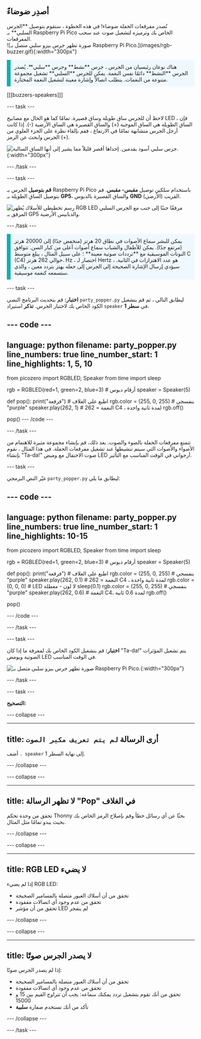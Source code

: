 ## أصدِر ضوضاءً

<div style="display: flex; flex-wrap: wrap">
<div style="flex-basis: 200px; flex-grow: 1; margin-right: 15px;">
تُصدر مفرقعات الحفلة ضوضاء! في هذه الخطوة ، ستقوم بتوصيل **الجرس السلبي** بـ Raspberry Pi Pico الخاص بك وترميزه لتشغيل صوت عند سحب المفرقعات. 
</div>
<div>
![صورة تظهر جرس بيزو سلبي متصل بـ Raspberry Pi Pico.](images/rgb-buzzer.gif){:width="300px"}
</div>
</div>

<p style='border-left: solid; border-width:10px; border-color: #0faeb0; background-color: aliceblue; padding: 10px;'>
هناك نوعان رئيسيان من الجرس ، جرس **نشط** وجرس **سلبي**. يُصدر الجرس **النشط** دائمًا نفس النغمة. يمكن للجرس **السلبي** تشغيل مجموعة متنوعة من النغمات. يتطلب اتصالاً وإشارة معينة لتشغيل النغمة المختارة. 
</p>

[[[buzzers-speakers]]]

--- task ---

لاحظ أن للجرس ساق طويلة وساق قصيرة. تمامًا كما هو الحال مع مصابيح LED ، فإن الساق الطويلة هي الساق الموجبة (+) والساق القصيرة هي الساق الأرضية (-). إذا كانت أرجل الجرس متشابهة تمامًا في الارتفاع ، فقم بإلقاء نظرة على الجزء العلوي من الجرس وابحث عن الرمز (+).

![جرس سلبي أسود بقدمين. إحداها أقصر قليلاً مما يشير إلى أنها الساق السالبة.](images/buzzer.png){:width="300px"}

--- /task ---

--- task ---

**قم بتوصيل** الجرس بـ Raspberry Pi Pico باستخدام سلكين توصيل **مقبس- مقبس**. قم بتوصيل الساق الطويلة بـ **GP5**، والساق القصيرة بالدبوس **GND** (الأرضي) القريب.

![رسم تخطيطي للأسلاك يُظهر RGB LED مرفقًا جنبًا إلى جنب مع الجرس السلبي المرفق بـ GP5 والدبابيس الأرضية.](images/rgb-led-buzzer-diagram.png)

--- /task ---

<p style='border-left: solid; border-width:10px; border-color: #0faeb0; background-color: aliceblue; padding: 10px;'>
يمكن للبشر سماع الأصوات في نطاق 20 هرتز (منخفض جدًا) إلى 20000 هرتز (مرتفع جدًا). يمكن للأطفال والشباب سماع أصوات أعلى من كبار السن. تتوافق النوتات الموسيقية مع **ترددات صوتية معينة** ؛ على سبيل المثال ، يبلغ متوسط C (C4) حوالي 262 هرتز. Hz ، اختصار لـ Hertz ، هو عدد الاهتزازات في الثانية. سيؤدي إرسال الإشارة الصحيحة إلى الجرس إلى جعله يهتز بتردد معين ، والذي ستسمعه كنغمة موسيقية. </p>

--- task ---

**اختبار:** قم بتحديث البرنامج النصي `party_popper.py` ليطابق التالي ، ثم قم بتشغيل الكود الخاص بك لاختبار الجرس. **تذكر** استيراد `speaker` في **سطر 1**.

--- code ---
---
language: python
filename: party_popper.py
line_numbers: true
line_number_start: 1
line_highlights: 1, 5, 10
---
from picozero import RGBLED, Speaker
from time import sleep

rgb = RGBLED(red=1, green=2, blue=3) # أرقام دبوس
speaker = Speaker(5)

def pop():
    print("فرقعة") # اطبع على الغلاف
    rgb.color = (255, 0, 255) # بنفسجي "purple"
    speaker.play(262, 1) # 262 = النغمة C4 ، لمدة ثانية واحدة
    rgb.off()

pop()
--- /code ---

--- /task ---

تتمتع مفرقعات الحفلة بالضوء والصوت. بعد ذلك، قم بإنشاء مجموعة مثيرة للاهتمام من الأضواء والأصوات التي سيتم تنشيطها عند تشغيل مفرقعات الحفلة. في هذا المثال ، نقوم بإنشاء "Ta-da!" صوت الاحتفال مع وميض LED أرجواني في الوقت المناسب مع التأثير.

--- task ---

غيّر النص البرمجي `party_popper.py` ليطابق ما يلي:

--- code ---
---
language: python
filename: party_popper.py
line_numbers: true
line_number_start: 1
line_highlights:  10-15
---
from picozero import RGBLED, Speaker
from time import sleep

rgb = RGBLED(red=1, green=2, blue=3) # أرقام دبوس
speaker = Speaker(5)

def pop():
    print("فرقعة") # اطبع على الغلاف
    rgb.color = (255, 0, 255) # بنفسجي "purple"
    speaker.play(262, 0.1) # 262 = النغمة C4 ، لمدة ثانية واحدة
    rgb.color = (0, 0, 0) # LED لا لون - معطلة
    sleep(0.1)
    rgb.color = (255, 0, 255) # بنفسجي "purple"
    speaker.play(262, 0.6) # النغمة C4، لمدة 0.6 ثانية
    rgb.off()

pop()

--- /code ---

--- /task ---

--- task ---

**اختبار:** قم بتشغيل الكود الخاص بك لمعرفة ما إذا كان "Ta-da!" يتم تشغيل المؤثرات الصوتية ويومض LED في الوقت المناسب.

![صورة تظهر جرس بيزو سلبي متصل بـ Raspberry Pi Pico.](images/rgb-buzzer.gif){:width="300px"}

--- /task ---

--- task ---

**التصحيح:**

--- collapse ---

---
title: أرى الرسالة `لم يتم تعريف مكبر الصوت`
---

أضف `، speaker` إلى نهاية السطر 1.

--- /collapse ---

--- collapse ---

---
title: لا تظهر الرسالة "Pop" في الغلاف
---

تحقق من وحدة تحكم Thonny بحثًا عن أي رسائل خطأ وقم بإصلاح الرمز الخاص بك بحيث يبدو تمامًا مثل المثال.

--- /collapse ---

--- collapse ---

---
title: RGB LED لا يضيء
---

إذا لم يضيء RGB LED:
+ تحقق من أن أسلاك العبور متصلة بالمسامير الصحيحة
+ تحقق من عدم وجود أي اتصالات مفقودة
+ تحقق من أن مؤشر LED لم ينفجر

--- /collapse ---

--- collapse ---

---
title: لا يصدر الجرس صوتًا
---

إذا لم يصدر الجرس صوتًا:
+ تحقق من أن أسلاك العبور متصلة بالمسامير الصحيحة
+ تحقق من عدم وجود أي اتصالات مفقودة
+ تحقق من أنك تقوم بتشغيل تردد يمكنك سماعه: يجب أن تتراوح القيم بين 15 و 15000
+ تأكد من أنك تستخدم صفارة **سلبية**

--- /collapse ---

--- /task ---
